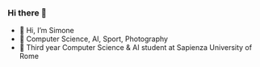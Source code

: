 ### Hi there 👋

- 👋 Hi, I’m Simone
- 👀 Computer Science, AI, Sport, Photography
- 🌱 Third year Computer Science & AI student at Sapienza University of Rome

<!--
**simolillo/simolillo** is a ✨ _special_ ✨ repository because its `README.md` (this file) appears on your GitHub profile.

Here are some ideas to get you started:

- 🔭 I’m currently working on ...
- 🌱 I’m currently learning ...
- 👯 I’m looking to collaborate on ...
- 🤔 I’m looking for help with ...
- 💬 Ask me about ...
- 📫 How to reach me: ...
- 😄 Pronouns: ...
- ⚡ Fun fact: ...
-->
